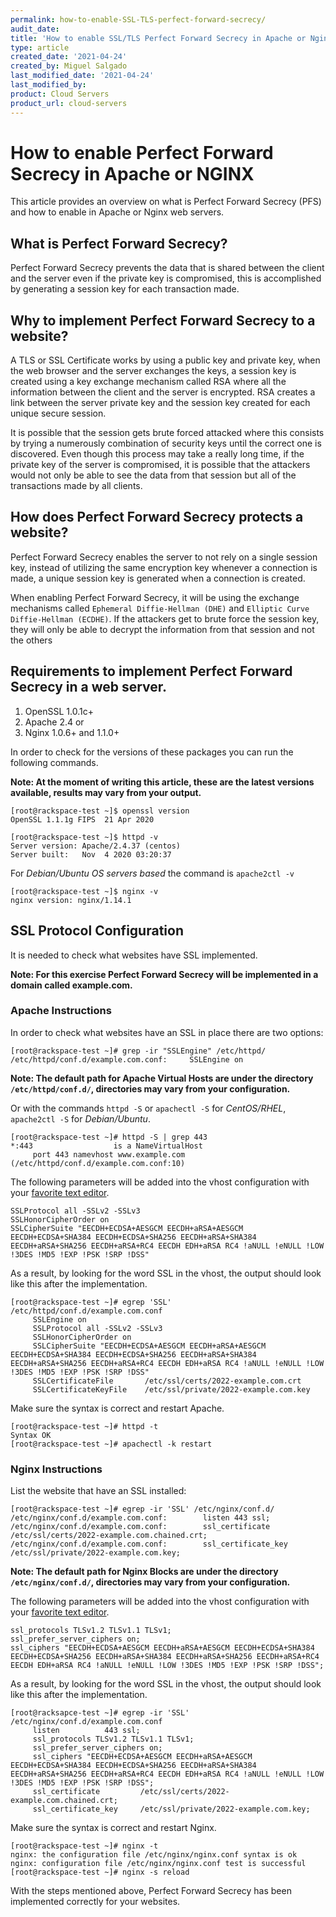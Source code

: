 ```yaml
---
permalink: how-to-enable-SSL-TLS-perfect-forward-secrecy/
audit_date:
title: 'How to enable SSL/TLS Perfect Forward Secrecy in Apache or Nginx'
type: article
created_date: '2021-04-24'
created_by: Miguel Salgado
last_modified_date: '2021-04-24'
last_modified_by: 
product: Cloud Servers
product_url: cloud-servers
---
```


# How to enable Perfect Forward Secrecy in Apache or NGINX

This article provides an overview on what is Perfect Forward Secrecy (PFS) and how to enable in Apache or Nginx web servers.

## What is Perfect Forward Secrecy?

Perfect Forward Secrecy prevents the data that is shared between the client and the server even if the private key is compromised, this is accomplished by generating a session key for each transaction made. 

## Why to implement Perfect Forward Secrecy to a website?

A TLS or SSL Certificate works by using a public key and private key, when the web browser and the server exchanges the keys, a session key is created using a key exchange mechanism called RSA where all the information between the client and the server is encrypted. RSA creates a link between the server private key and the session key created for each unique secure session. 
 
It is possible that the session gets brute forced attacked where this consists by trying a numerously combination of security keys until the correct one is discovered. Even though this process may take a really long time, if the private key of the server is compromised, it is possible that the attackers would not only be able to see the data from that session but all of the transactions made by all clients.

## How does Perfect Forward Secrecy protects a website?

Perfect Forward Secrecy enables the server to not rely on a single session key, instead of utilizing the same encryption key whenever a connection is made, a unique session key is generated when a connection is created.

When enabling Perfect Forward Secrecy, it will be using the exchange mechanisms called `Ephemeral Diffie-Hellman (DHE)` and `Elliptic Curve Diffie-Hellman (ECDHE)`.  If the attackers get to brute force the session key, they will only be able to decrypt the information from that session and not the others

## Requirements to implement Perfect Forward Secrecy in a web server.
1. OpenSSL 1.0.1c+
2. Apache 2.4 or 
3. Nginx 1.0.6+ and 1.1.0+

In order to check for the versions of these packages you can run the following commands.

**Note: At the moment of writing this article, these are the latest versions available, results may vary from your output.**

```
[root@rackspace-test ~]$ openssl version
OpenSSL 1.1.1g FIPS  21 Apr 2020

[root@rackspace-test ~]$ httpd -v
Server version: Apache/2.4.37 (centos)
Server built:   Nov  4 2020 03:20:37
```
For *Debian/Ubuntu OS servers based* the command is `apache2ctl -v`

```
[root@rackspace-test ~]$ nginx -v
nginx version: nginx/1.14.1
```

## SSL Protocol Configuration

It is needed to check what websites have SSL implemented.

**Note: For this exercise Perfect Forward Secrecy will be implemented in a domain called example.com.**

### Apache Instructions

In order to check what websites have an SSL in place there are two options:

```
[root@rackspace-test ~]# grep -ir "SSLEngine" /etc/httpd/
/etc/httpd/conf.d/example.com.conf:     SSLEngine on
```
**Note: The default path for Apache Virtual Hosts are under the directory `/etc/httpd/conf.d/`, directories may vary from your configuration.**

Or with the commands `httpd -S` or `apachectl -S` for *CentOS/RHEL*, `apache2ctl -S` for *Debian/Ubuntu*.

```
[root@rackspace-test ~]# httpd -S | grep 443
*:443                  is a NameVirtualHost
     port 443 namevhost www.example.com (/etc/httpd/conf.d/example.com.conf:10)
```

The following parameters will be added into the vhost configuration with your [favorite text editor](https://docs.rackspace.com/support/how-to/command-line-text-editors-in-linux/).

```
SSLProtocol all -SSLv2 -SSLv3
SSLHonorCipherOrder on
SSLCipherSuite "EECDH+ECDSA+AESGCM EECDH+aRSA+AESGCM EECDH+ECDSA+SHA384 EECDH+ECDSA+SHA256 EECDH+aRSA+SHA384 EECDH+aRSA+SHA256 EECDH+aRSA+RC4 EECDH EDH+aRSA RC4 !aNULL !eNULL !LOW !3DES !MD5 !EXP !PSK !SRP !DSS"
```
As a result, by looking for the word SSL in the vhost, the output should look like this after the implementation.
```
[root@rackspace-test ~]# egrep 'SSL' /etc/httpd/conf.d/example.com.conf
     SSLEngine on
     SSLProtocol all -SSLv2 -SSLv3
     SSLHonorCipherOrder on
     SSLCipherSuite "EECDH+ECDSA+AESGCM EECDH+aRSA+AESGCM EECDH+ECDSA+SHA384 EECDH+ECDSA+SHA256 EECDH+aRSA+SHA384 EECDH+aRSA+SHA256 EECDH+aRSA+RC4 EECDH EDH+aRSA RC4 !aNULL !eNULL !LOW !3DES !MD5 !EXP !PSK !SRP !DSS"
     SSLCertificateFile       /etc/ssl/certs/2022-example.com.crt
     SSLCertificateKeyFile    /etc/ssl/private/2022-example.com.key
```
Make sure the syntax is correct and restart Apache.

```
[root@rackspace-test ~]# httpd -t
Syntax OK
[root@rackspace-test ~]# apachectl -k restart
```

### Nginx Instructions

List the website that have an SSL installed:

```
[root@rackspace-test ~]# egrep -ir 'SSL' /etc/nginx/conf.d/
/etc/nginx/conf.d/example.com.conf:        listen 443 ssl;
/etc/nginx/conf.d/example.com.conf:        ssl_certificate       /etc/ssl/certs/2022-example.com.chained.crt;
/etc/nginx/conf.d/example.com.conf:        ssl_certificate_key   /etc/ssl/private/2022-example.com.key;
```

**Note: The default path for Nginx Blocks are under the directory `/etc/nginx/conf.d/`, directories may vary from your configuration.**

The following parameters will be added into the vhost configuration with your [favorite text editor](https://docs.rackspace.com/support/how-to/command-line-text-editors-in-linux/).

```
ssl_protocols TLSv1.2 TLSv1.1 TLSv1;
ssl_prefer_server_ciphers on;
ssl_ciphers "EECDH+ECDSA+AESGCM EECDH+aRSA+AESGCM EECDH+ECDSA+SHA384 EECDH+ECDSA+SHA256 EECDH+aRSA+SHA384 EECDH+aRSA+SHA256 EECDH+aRSA+RC4 EECDH EDH+aRSA RC4 !aNULL !eNULL !LOW !3DES !MD5 !EXP !PSK !SRP !DSS";
```

As a result, by looking for the word SSL in the vhost, the output should look like this after the implementation.

```
[root@racksapce-test ~]# egrep -ir 'SSL' /etc/nginx/conf.d/example.com.conf
     listen          443 ssl;
     ssl_protocols TLSv1.2 TLSv1.1 TLSv1;
     ssl_prefer_server_ciphers on;
     ssl_ciphers "EECDH+ECDSA+AESGCM EECDH+aRSA+AESGCM EECDH+ECDSA+SHA384 EECDH+ECDSA+SHA256 EECDH+aRSA+SHA384 EECDH+aRSA+SHA256 EECDH+aRSA+RC4 EECDH EDH+aRSA RC4 !aNULL !eNULL !LOW !3DES !MD5 !EXP !PSK !SRP !DSS";
     ssl_certificate         /etc/ssl/certs/2022-example.com.chained.crt;
     ssl_certificate_key     /etc/ssl/private/2022-example.com.key;
```

Make sure the syntax is correct and restart Nginx.

```
[root@rackspace-test ~]# nginx -t
nginx: the configuration file /etc/nginx/nginx.conf syntax is ok
nginx: configuration file /etc/nginx/nginx.conf test is successful
[root@rackspace-test ~]# nginx -s reload
```

With the steps mentioned above, Perfect Forward Secrecy has been implemented correctly for your websites.




